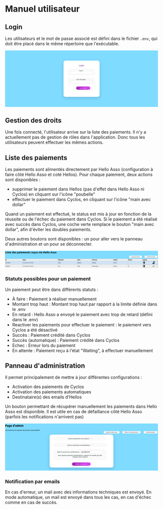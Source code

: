 # Manuel utilisateur

## Login
Les utilisateurs et le mot de passe associé est défini dans le fichier `.env`, qui doit être placé
dans le même répertoire que l'exécutable.

![page de login](images/login.png)

## Gestion des droits
Une fois connecté, l'utilisateur arrive sur la liste des paiements. Il n'y a actuellement pas
de gestion de rôles dans l'application. Donc tous les utilisateurs peuvent effectuer les mêmes actions.

## Liste des paiements
Les paiements sont alimentés directement par Hello Asso (configuration à faire côté Hello Asso et coté Hellos).
Pour chaque paiement, deux actions sont disponibles : 
- supprimer le paiement dans Hellos (pas d'effet dans Hello Asso ni Cyclos) en cliquant sur l'icône "poubelle"
- effectuer le paiement dans Cyclos, en cliquant sur l'icône "main avec dollar"

Quand un paiement est effectué, le status est mis à jour en fonction de la réussite ou de l'échec du paiement dans Cyclos.
Si le paiement a été réalisé avec succès dans Cyclos, une coche verte remplace le bouton "main avec dollar", afin d'éviter les doubles paiements.

Deux autres boutons sont disponibles : un pour aller vers le panneau d'administration et un pour se déconnecter.

![liste paiements](images/liste-paiements.png)

### Statuts possibles pour un paiement
Un paiement peut être dans différents statuts : 
 - À faire : Paiement à réaliser manuellement
 - Montant trop haut : Montant trop haut par rapport à la limite définie dans le .env
 - En retard : Hello Asso a envoyé le paiement avec trop de retard (défini dans le .env)
 - Reactiver les paiements pour effectuer le paiement : le paiement vers Cyclos a été désactivé
 - Succès : Paiement crédité dans Cyclos
 - Succès (automatique) : Paiement crédité dans Cyclos
 - Echec : Erreur lors du paiement
 - En attente : Paiement reçu à l'état "Waiting", à effectuer manuellement


## Panneau d'administration
Il permet principalement de mettre à jour différentes configurations :
- Activation des paiements de Cyclos
- Activation des paiements automatiques
- Destinataire(s) des emails d'Hellos

Un bouton permettant de récupérer manuellement les paiements dans Hello Asso est disponible. Il est utile en cas de défaillance côté Hello Asso (parfois les notifications n'arrivent pas)

![panneau admin](images/panneau-admin.png)

### Notification par emails
En cas d'erreur, un mail avec des informations techniques est envoyé.
En mode automatique, un mail est envoyé dans tous les cas, en cas d'échec comme en cas de succès.
